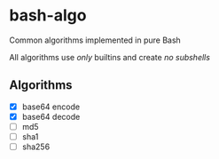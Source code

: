 # bash-algo

Common algorithms implemented in pure Bash

All algorithms use _only_ builtins and create _no subshells_

## Algorithms

- [x] base64 encode
- [x] base64 decode
- [ ] md5
- [ ] sha1
- [ ] sha256
